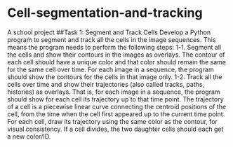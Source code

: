 # Cell-segmentation-and-tracking
A school project
##Task 1: Segment and Track Cells
Develop a Python program to segment and track all the cells in the image sequences. This
means the program needs to perform the following steps:
1-1. Segment all the cells and show their contours in the images as overlays. The contour of
each cell should have a unique color and that color should remain the same for the
same cell over time. For each image in a sequence, the program should show the
contours for the cells in that image only.
1-2. Track all the cells over time and show their trajectories (also called tracks, paths,
histories) as overlays. That is, for each image in a sequence, the program should show
for each cell its trajectory up to that time point. The trajectory of a cell is a piecewise
linear curve connecting the centroid positions of the cell, from the time when the cell
first appeared up to the current time point. For each cell, draw its trajectory using the
same color as the contour, for visual consistency. If a cell divides, the two daughter
cells should each get a new color/ID.
